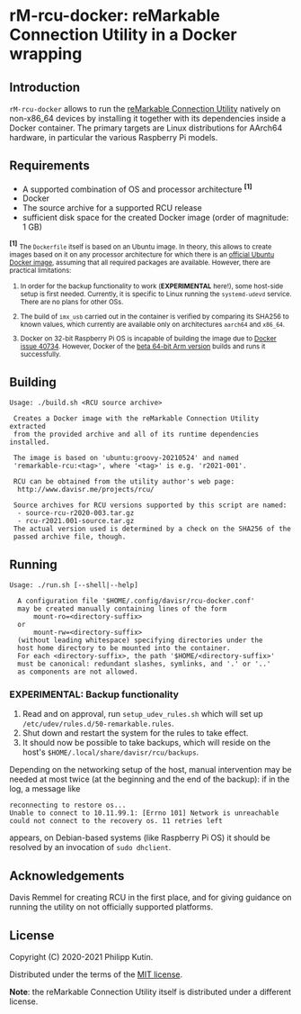 
rM-rcu-docker: reMarkable Connection Utility in a Docker wrapping
=================================================================

Introduction
------------

[reMarkable Connection Utility]: http://www.davisr.me/projects/rcu/

`rM-rcu-docker` allows to run the [reMarkable Connection Utility] natively on non-x86_64
devices by installing it together with its dependencies inside a Docker container. The
primary targets are Linux distributions for AArch64 hardware, in particular the various
Raspberry Pi models.


Requirements
------------

[official Ubuntu Docker image]: https://hub.docker.com/_/ubuntu
[Docker issue 40734]: https://github.com/moby/moby/issues/40734
[beta 64-bit Arm version]: https://downloads.raspberrypi.org/raspios_arm64/images/

* A supported combination of OS and processor architecture <sup>**[1]**</sup>
* Docker
* The source archive for a supported RCU release
* sufficient disk space for the created Docker image (order of magnitude: 1 GB)

<sup>**[1]**</sup> <small>The `Dockerfile` itself is based on an Ubuntu image. In theory,
this allows to create images based on it on any processor architecture for which there is an
[official Ubuntu Docker image], assuming that all required packages are available. However,
there are practical limitations:

1. In order for the backup functionality to work (**EXPERIMENTAL** here!), some host-side
   setup is first needed. Currently, it is specific to Linux running the `systemd-udevd`
   service. There are no plans for other OSs.

2. The build of `imx_usb` carried out in the container is verified by comparing its SHA256
   to known values, which currently are available only on architectures `aarch64` and
   `x86_64`.

3. Docker on 32-bit Raspberry Pi OS is incapable of building the image due to [Docker issue
   40734]. However, Docker of the [beta 64-bit Arm version] builds and runs it successfully.
</small>


Building
--------

~~~~~~~~~~
Usage: ./build.sh <RCU source archive>

 Creates a Docker image with the reMarkable Connection Utility extracted
 from the provided archive and all of its runtime dependencies installed.

 The image is based on 'ubuntu:groovy-20210524' and named
 'remarkable-rcu:<tag>', where '<tag>' is e.g. 'r2021-001'.

 RCU can be obtained from the utility author's web page:
  http://www.davisr.me/projects/rcu/

 Source archives for RCU versions supported by this script are named:
  - source-rcu-r2020-003.tar.gz
  - rcu-r2021.001-source.tar.gz
 The actual version used is determined by a check on the SHA256 of the
 passed archive file, though.
~~~~~~~~~~


Running
-------

~~~~~~~~~~
Usage: ./run.sh [--shell|--help]

  A configuration file '$HOME/.config/davisr/rcu-docker.conf'
  may be created manually containing lines of the form
      mount-ro=<directory-suffix>
  or
      mount-rw=<directory-suffix>
  (without leading whitespace) specifying directories under the
  host home directory to be mounted into the container.
  For each <directory-suffix>, the path '$HOME/<directory-suffix>'
  must be canonical: redundant slashes, symlinks, and '.' or '..'
  as components are not allowed.
~~~~~~~~~~

### **EXPERIMENTAL**: Backup functionality

1. Read and on approval, run `setup_udev_rules.sh` which will set up
   `/etc/udev/rules.d/50-remarkable.rules`.
2. Shut down and restart the system for the rules to take effect.
3. It should now be possible to take backups, which will reside on the host's
   `$HOME/.local/share/davisr/rcu/backups`.

Depending on the networking setup of the host, manual intervention may be needed at most
twice (at the beginning and the end of the backup): if in the log, a message like

```
reconnecting to restore os...
Unable to connect to 10.11.99.1: [Errno 101] Network is unreachable
could not connect to the recovery os. 11 retries left
```

appears, on Debian-based systems (like Raspberry Pi OS) it should be resolved by an
invocation of `sudo dhclient`.


Acknowledgements
----------------

Davis Remmel for creating RCU in the first place, and for giving guidance on running the
utility on not officially supported platforms.


License
-------

Copyright (C) 2020-2021 Philipp Kutin.

Distributed under the terms of the [MIT license](LICENSE.MIT.txt).

**Note**: the reMarkable Connection Utility itself is distributed under a different license.
